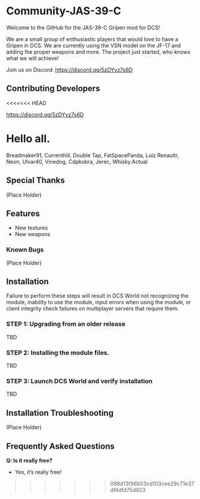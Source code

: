 # Community-JAS-39-C
Welcome to the GitHub for the JAS-39-C Gripen mod for DCS!

We are a small group of enthusiastic players that would love to have a Gripen in DCS.
We are currently using the VSN model on the JF-17 and adding the proper weapons and more.
The project just started, who knows what we will achieve!

Join us on Discord: https://discord.gg/5zDYvz7s6D

## Contributing Developers

<<<<<<< HEAD

 https://discord.gg/5zDYvz7s6D
 
 Hello all.
=======
Breadmaker91, Currenthill, Double Tap, FatSpacePanda, Luiz Renaultr, Neon, Ulvar40, Vinedog, Cdpkobra, Jerec, Whisky.Actual

## Special Thanks

(Place Holder)

## Features

- New textures
- New weapons

### Known Bugs

(Place Holder)

## Installation

Failure to perform these steps will result in DCS World not recognizing the module, inability to use the module, input errors when using the module, or client integrity check failures on multiplayer servers that require them.

### STEP 1: Upgrading from an older release

TBD

### STEP 2: Installing the module files.

TBD

### STEP 3: Launch DCS World and verify installation

TBD

## Installation Troubleshooting

(Place Holder)

## Frequently Asked Questions

**Q: Is it really free?**

- Yes, it’s really free!
>>>>>>> 088d13f96b53cd103cee29c71e37df4dfd75d923